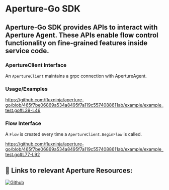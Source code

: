 # Aperture-Go SDK

## Aperture-Go SDK provides APIs to interact with Aperture Agent. These APIs enable flow control functionality on fine-grained features inside service code.

### ApertureClient Interface

An `ApertureClient` maintains a grpc connection with ApertureAgent.

### Usage/Examples
https://github.com/fluxninja/aperture-go/blob/465f7be06869a534a8495f7a119c5574088611ab/example/example_test.go#L39-L46

### Flow Interface

A `Flow` is created every time a `ApertureClient.BeginFlow` is called.

https://github.com/fluxninja/aperture-go/blob/465f7be06869a534a8495f7a119c5574088611ab/example/example_test.go#L77-L92

## 🔗 Links to relevant Aperture Resources:

[![Github](https://camo.githubusercontent.com/cca71357fe98ec5f8cd6ebab9044ad2901f4b64ebda379ac81608ed9f1caa1a0/68747470733a2f2f696d672e736869656c64732e696f2f7374617469632f76313f7374796c653d666f722d7468652d6261646765266d6573736167653d47697448756226636f6c6f723d313831373137266c6f676f3d476974487562266c6f676f436f6c6f723d464646464646266c6162656c3d)](https://github.com/fluxninja/aperture)
